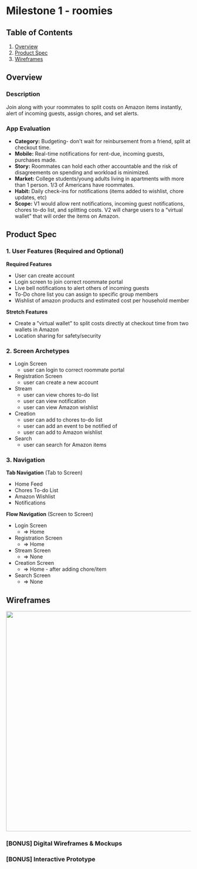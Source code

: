 # Milestone 1 - roomies

## Table of Contents

1. [Overview](#Overview)
1. [Product Spec](#Product-Spec)
1. [Wireframes](#Wireframes)

## Overview

### Description


Join along with your roommates to split costs on Amazon items instantly, alert of incoming guests, assign chores, and set alerts. 

### App Evaluation

- **Category:** Budgeting- don't wait for reinbursement from a  friend, split at checkout time.
- **Mobile:** Real-time notifications for rent-due, incoming guests, purchases made.
- **Story:**  Roommates can hold each other accountable and the risk of disagreements on spending and workload is minimized.
- **Market:** College students/young adults living in apartments with more than 1 person. 1/3 of Americans have roommates.
- **Habit:** Daily check-ins for notifications (items added to wishlist, chore updates, etc)
- **Scope:** V1 would allow rent notifications, incoming guest notifications, chores to-do list, and splitting costs. V2 will charge users to a “virtual wallet” that will order the items on Amazon.

## Product Spec

### 1. User Features (Required and Optional)

**Required Features**

* User can create account
* Login screen to join correct roommate portal 
* Live bell notifications to alert others of incoming guests
* To-Do chore list you can assign to specific group members
* Wishlist of amazon products and estimated cost per household member



**Stretch Features**

* Create a "virtual wallet" to split costs directly at checkout time from two wallets in Amazon
* Location sharing for safety/security


### 2. Screen Archetypes

- Login Screen
  - user can login to correct roommate portal
- Registration Screen
  - user can create a new account
- Stream
  - user can view chores to-do list 
  - user can view notification 
  - user can view Amazon wishlist
- Creation
  - user can add to chores to-do list
  - user can add an event to be notified of
  - user can add to Amazon wishlist
- Search
  - user can search for Amazon items 

### 3. Navigation

**Tab Navigation** (Tab to Screen)

* Home Feed
* Chores To-do List
* Amazon Wishlist
* Notifications

**Flow Navigation** (Screen to Screen)

- Login Screen
  - => Home
- Registration Screen
  - => Home
- Stream Screen
  - => None
- Creation Screen
  - => Home - after adding chore/item
- Search Screen
  - => None

## Wireframes

<img src="YOUR_WIREFRAME_IMAGE_URL" width=600>

### [BONUS] Digital Wireframes & Mockups

### [BONUS] Interactive Prototype
